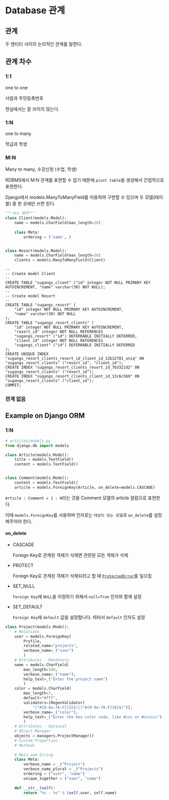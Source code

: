 # Database 관계

## 관계

두 엔티티 사이의 논리적인 관계를 말한다.

## 관계 차수

### 1:1

one to one

사람과 주민등록번호

현실에서는 잘 쓰이지 않는다.

### 1:N

one to many

학급과 학생

### M:N

Many to many, 수강신청 (수업, 학생)

RDBMS에서 M:N 관계를 표현할 수 없기 때문에 `pivot table`을 생성해서 간접적으로 표현한다.

Django에서 models.ManyToManyField를 이용하여 구현할 수 있으며 두 모델(테이블) 중 한 곳에만 쓰면 된다.

```python
"""숙소 예약"""
class Client(models.Model):
    name = models.CharField(max_length=30)
    
    class Meta:
        ordering = ('name', )


class Resort(models.Model):
    name = models.CharField(max_length=30)
    clients = models.ManyToManyField(Client)
```

```sqlite
--
-- Create model Client
--
CREATE TABLE "sugangs_client" ("id" integer NOT NULL PRIMARY KEY AUTOINCREMENT, "name" varchar(30) NOT NULL);
--
-- Create model Resort
--
CREATE TABLE "sugangs_resort" (
    "id" integer NOT NULL PRIMARY KEY AUTOINCREMENT,
    "name" varchar(30) NOT NULL
);
CREATE TABLE "sugangs_resort_clients" (
    "id" integer NOT NULL PRIMARY KEY AUTOINCREMENT,
    "resort_id" integer NOT NULL REFERENCES
    "sugangs_resort" ("id") DEFERRABLE INITIALLY DEFERRED,
    "client_id" integer NOT NULL REFERENCES
    "sugangs_client" ("id") DEFERRABLE INITIALLY DEFERRED
);
CREATE UNIQUE INDEX "sugangs_resort_clients_resort_id_client_id_12b12781_uniq" ON "sugangs_resort_clients" ("resort_id", "client_id");
CREATE INDEX "sugangs_resort_clients_resort_id_7b3321d2" ON "sugangs_resort_clients" ("resort_id");
CREATE INDEX "sugangs_resort_clients_client_id_13c6c569" ON "sugangs_resort_clients" ("client_id");
COMMIT;
```



### 관계 없음



## Example on Django ORM

### 1:N

```python
# articles/models.py
from django.db import models

class Article(models.Model):
    title = models.TextField()
    content = models.TextField()


class Comment(models.Model):
    content = models.TextField()
    article = models.ForeignKey(Article, on_delete=models.CASCADE)
```

`Article : Comment = 1 : N`라는 것을 Comment 모델의 article 컬럼으로 표현한다.

이때 `models.ForeignKey`를 사용하며 인자로는 `대상이 되는 모델`과 `on_delete`를 설정해주어야 한다.

#### on_delete

- CASCADE

  Foreign Key로 관계된 객체가 삭제면 관련된 모든 객체가 삭제

- PROTECT

  Foreign Key로 관계된 객체가 삭제되려고 할 때 [`ProtectedError`](https://docs.djangoproject.com/ko/2.1/ref/exceptions/#django.db.models.ProtectedError)를 일으킴

- SET_NULL

  `Foreign Key`에 `NULL`을 지정하기 위해서 `null=True` 인자와 함께 설정

- SET_DEFAULT

  `Foreign Key`에 `default` 값을 설정합니다. 따라서 `default` 인자도 설정







```python
class Project(models.Model):
    # Relations
    user = models.ForeignKey(
        Profile,
        related_name="projects",
        verbose_name=_("user")
        )
    # Attributes - Mandatory
    name = models.CharField(
        max_length=100,
        verbose_name=_("name"),
        help_text=_("Enter the project name")
        )
    color = models.CharField(
        max_length=7,
        default="#fff",
        validators=[RegexValidator(
            "(^#[0-9a-fA-F]{3}$)|(^#[0-9a-fA-F]{6}$)")],
        verbose_name=_("color"),
        help_text=_("Enter the hex color code, like #ccc or #cccccc")
        )
    # Attributes - Optional
    # Object Manager
    objects = managers.ProjectManager()
    # Custom Properties
    # Methods
 
    # Meta and String
    class Meta:
        verbose_name = _("Project")
        verbose_name_plural = _("Projects")
        ordering = ("user", "name")
        unique_together = ("user", "name")
 
    def __str__(self):
        return "%s - %s" % (self.user, self.name)
```

